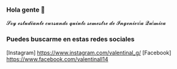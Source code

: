 ### Hola gente 👋

𝓢𝓸𝔂 𝓮𝓼𝓽𝓾𝓭𝓲𝓪𝓷𝓽𝓮 𝓬𝓾𝓻𝓼𝓪𝓷𝓭𝓸 𝓺𝓾𝓲𝓷𝓽𝓸 𝓼𝓮𝓶𝓮𝓼𝓽𝓻𝓮 𝓭𝓮 𝓘𝓷𝓰𝓮𝓷𝓲𝓮𝓻í𝓪 𝓠𝓾í𝓶𝓲𝓬𝓪

### Puedes buscarme en estas redes sociales

[Instagram] https://www.instagram.com/valentinal_g/
[Facebook] https://www.facebook.com/valentinall14
